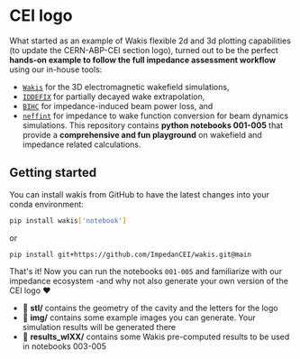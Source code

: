 # CEI logo
What started as an example of Wakis flexible 2d and 3d plotting capabilities (to update the CERN-ABP-CEI section logo), turned out to be the perfect **hands-on example to follow the full impedance assessment workflow** using our in-house tools: 
* [`Wakis`](https://github.com/ImpedanCEI/wakis) for the 3D electromagnetic wakefield simulations,
* [`IDDEFIX`](https://github.com/ImpedanCEI/IDDEFIX) for partially decayed wake extrapolation,
* [`BIHC`](https://github.com/ImpedanCEI/BIHC) for impedance-induced beam power loss, and
* [`neffint`](https://github.com/ImpedanCEI/neffint) for impedance to wake function conversion for beam dynamics simulations.
This repository contains **python notebooks 001-005** that provide a **comprehensive and fun playground** on wakefield and impedance related calculations.

## Getting started
You can install wakis from GitHub to have the latest changes into your conda environment:
```bash
pip install wakis['notebook']
```
or 
```
pip install git+https://github.com/ImpedanCEI/wakis.git@main
```

That's it! Now you can run the notebooks `001-005` and familiarize with our impedance ecosystem -and why not also generate your own version of the CEI logo :heart:

* :file_folder: **stl/** contains the geometry of the cavity and the letters for the logo
* :file_folder: **img/** contains some example images you can generate. Your simulation results will be generated there
* :file_folder: **results_wlXX/** contains some Wakis pre-computed results to be used in notebooks 003-005
